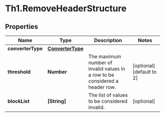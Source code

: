 # Th1.RemoveHeaderStructure

## Properties

Name | Type | Description | Notes
------------ | ------------- | ------------- | -------------
**converterType** | [**ConverterType**](ConverterType.md) |  | 
**threshold** | **Number** | The maximum number of invalid values in a row to be considered a header row. | [optional] [default to 2]
**blockList** | **[String]** | The list of values to be considered invalid. | [optional] 


